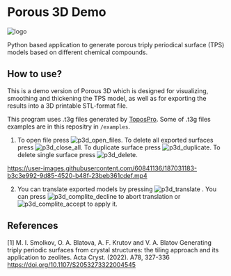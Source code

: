 # Porous 3D Demo
![logo](https://user-images.githubusercontent.com/60841136/187030253-bdb85cf1-e946-4a67-8178-9e2e64f0476d.png)

Python based application to generate porous triply periodical surface (TPS) models based on different chemical compounds.

## How to use?

This is a demo version of Porous 3D which is designed for visualizing, smoothing and thickening the TPS model, as well as for exporting the results into a 3D printable STL-format file.

This program uses .t3g files generated by [ToposPro](https://topospro.com/). Some of .t3g files examples are in this repositry in `/examples`. 
1. To open file press ![p3d_open_files](https://user-images.githubusercontent.com/60841136/187031105-05d42104-c30b-4b7a-8ada-b5311e1d74f0.png). To delete all exported surfaces press ![p3d_close_all](https://user-images.githubusercontent.com/60841136/187031113-601a70b0-464f-414f-8d9a-1a5a8e7bb784.png). To duplicate surface press ![p3d_duplicate](https://user-images.githubusercontent.com/60841136/187031121-b89967b3-ca6c-42bc-9b5d-9181cb0dd3f7.png). To delete single surface press 
![p3d_delete](https://user-images.githubusercontent.com/60841136/187031128-8469a05a-fd13-498b-aff4-563051dd17fd.png).



https://user-images.githubusercontent.com/60841136/187031183-b3c3e992-9d85-4520-b48f-23beb361cdef.mp4



2. You can translate exported models by pressing ![p3d_translate](https://user-images.githubusercontent.com/60841136/187031206-f5c9bbe7-df37-4ef8-a099-4841b959dff1.png)
. You can press ![p3d_complite_decline](https://user-images.githubusercontent.com/60841136/187031218-dfa5375a-57a1-4725-af50-072d8baa09fc.png) to abort translation or ![p3d_complite_accept](https://user-images.githubusercontent.com/60841136/187031225-f590d5c3-fe1f-42a8-ae9c-ce661dd76aa6.png) to apply it.



## References
<a id="1">[1]</a> 
M. I. Smolkov, O. A. Blatova, A. F. Krutov and V. A. Blatov
Generating triply periodic surfaces from crystal structures: the tiling approach and its application to zeolites. 
Acta Cryst. (2022). A78, 327-336
https://doi.org/10.1107/S2053273322004545
